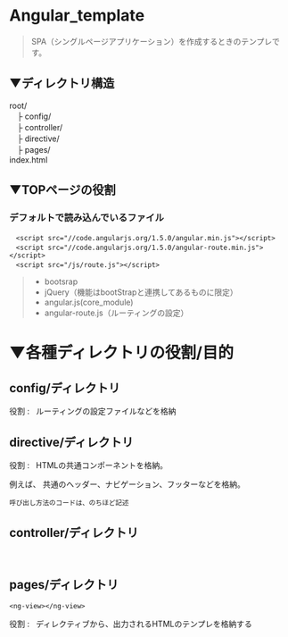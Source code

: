 # Angular_template

>SPA（シングルページアプリケーション）を作成するときのテンプレです。  

## ▼ディレクトリ構造  

root/  
　├ config/  
　├ controller/  
　├ directive/  
　├ pages/  
  index.html  
 
## ▼TOPページの役割

### デフォルトで読み込んでいるファイル

    `<script src="//code.angularjs.org/1.5.0/angular.min.js"></script>`  
    `<script src="//code.angularjs.org/1.5.0/angular-route.min.js"></script>`  
    `<script src="/js/route.js"></script>` 
     
> * bootsrap  
> * jQuery（機能はbootStrapと連携してあるものに限定）  
> * angular.js(core_module)  
> * angular-route.js（ルーティングの設定）  


# ▼各種ディレクトリの役割/目的 

##  config/ディレクトリ
役割 :  
ルーティングの設定ファイルなどを格納  

##  directive/ディレクトリ  
役割 :  
HTMLの共通コンポーネントを格納。

例えば、
共通のヘッダー、ナビゲーション、フッターなどを格納。

`呼び出し方法のコードは、のちほど記述`  

##  controller/ディレクトリ
 
 
##  pages/ディレクトリ

`<ng-view></ng-view>`

役割 :  
ディレクティブから、出力されるHTMLのテンプレを格納する

